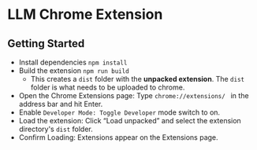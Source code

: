 # LLM Chrome Extension

## Getting Started

* Install dependencies `npm install`
* Build the extension `npm run build`
    * This creates a `dist` folder with the **unpacked extension**. The `dist` folder is what needs to be uploaded to chrome.
* Open the Chrome Extensions page: Type `chrome://extensions/ ` in the address bar and hit Enter.
* Enable `Developer Mode: Toggle Developer` mode switch to on.
* Load the extension: Click “Load unpacked” and select the extension directory's `dist` folder.
* Confirm Loading: Extensions appear on the Extensions page.

